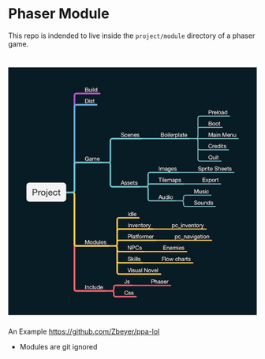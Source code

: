 # Phaser Module

This repo is indended to live inside the `project/module` directory of a phaser game.

# ![folder-structure](./folder-structure.jpg)

An Example https://github.com/Zbeyer/ppa-lol

*   Modules are git ignored
